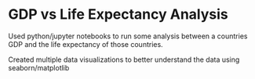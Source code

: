 # GDP vs Life Expectancy Analysis

Used python/jupyter notebooks to run some analysis between a countries GDP and the life expectancy of those countries. 

Created multiple data visualizations to better understand the data using seaborn/matplotlib
